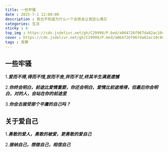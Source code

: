 ```yaml
---
title: 一些牢骚
date : 2025-7-1 12:00:00
description : 我也不知道为什么一个女孩会让我这么难忘
categories: 生活
sticky : 4
top_img : https://cdn.jsdelivr.net/gh/C29999/P.bed/a064726f967da82ac10c98a3e3d23ebc.png
cover : https://cdn.jsdelivr.net/gh/C29999/P.bed/a064726f967da82ac10c98a3e3d23ebc.png
tags : 竞赛
---
```


## 一些牢骚

1.***爱而不得,得而不惜,放而不舍,弃而不甘,终其半生满是遗憾***

2.***你终会明白，前途比爱情重要，你还会明白，爱情比前途难得，但最后你会明白，对的人，会站在你的前途里***

3.***你会去接受那个平庸的自己吗？***

## 关于爱自己

1.***勇敢的爱人，勇敢的被爱，更勇敢的爱自己***

2.***接纳自己，想做自己，相信自己***
